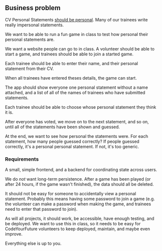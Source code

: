 ## Business problem

CV Personal Statements [should be personal](https://curriculum.codeyourfuture.io/guides/employability/cvs/common-mistakes/#generic-personal-statements). Many of our trainees write really impersonal statements.

We want to be able to run a fun game in class to test how personal their personal statements are.

We want a website people can go to in class. A volunteer should be able to start a game, and trainees should be able to join a started game.

Each trainee should be able to enter their name, and their personal statement from their CV.

When all trainees have entered theses details, the game can start.

The app should show everyone one personal statement without a name attached, and a list of all of the names of trainees who have submitted statements.

Each trainee should be able to choose whose personal statement they think it is.

After everyone has voted, we move on to the next statement, and so on, until all of the statements have been shown and guessed.

At the end, we want to see how personal the statements were. For each statement, how many people guessed correctly? If people guessed correctly, it's a personal personal statement. If not, it's too generic.

### Requirements

A small, simple frontend, and a backend for coordinating state across users.

We do _not_ want long-term persistence. After a game has been played (or after 24 hours, if the game wasn't finished), the data should all be deleted.

It should not be easy for someone to accidentally view a personal statement. Probably this means having some password to join a game (e.g. the volunteer can make a password when making the game, and trainees need to enter that password to join).

As will all projects, it should work, be accessible, have enough testing, and be deployed. We want to use this in class, so it needs to be easy for CodeYourFuture volunteers to keep deployed, maintain, and maybe even improve.

Everything else is up to you.
